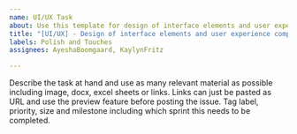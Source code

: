 ```yaml
---
name: UI/UX Task
about: Use this template for design of interface elements and user experience components
title: "[UI/UX] - Design of interface elements and user experience components"
labels: Polish and Touches
assignees: AyeshaBoomgaard, KaylynFritz

---
```


Describe the task at hand and use as many relevant material as possible including image, docx, excel sheets or links. Links can just be pasted as URL and use the preview feature before posting the issue. Tag label, priority, size and milestone including which sprint this needs to be completed.
